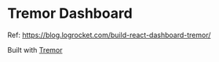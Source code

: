 # Tremor Dashboard

Ref: https://blog.logrocket.com/build-react-dashboard-tremor/

Built with [Tremor](https://www.tremor.so/)
